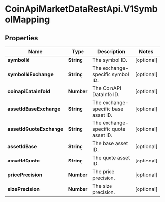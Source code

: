 # CoinApiMarketDataRestApi.V1SymbolMapping

## Properties

Name | Type | Description | Notes
------------ | ------------- | ------------- | -------------
**symbolId** | **String** | The symbol ID. | [optional] 
**symbolIdExchange** | **String** | The exchange-specific symbol ID. | [optional] 
**coinapiDatainfoId** | **Number** | The CoinAPI DataInfo ID. | [optional] 
**assetIdBaseExchange** | **String** | The exchange-specific base asset ID. | [optional] 
**assetIdQuoteExchange** | **String** | The exchange-specific quote asset ID. | [optional] 
**assetIdBase** | **String** | The base asset ID. | [optional] 
**assetIdQuote** | **String** | The quote asset ID. | [optional] 
**pricePrecision** | **Number** | The price precision. | [optional] 
**sizePrecision** | **Number** | The size precision. | [optional] 


